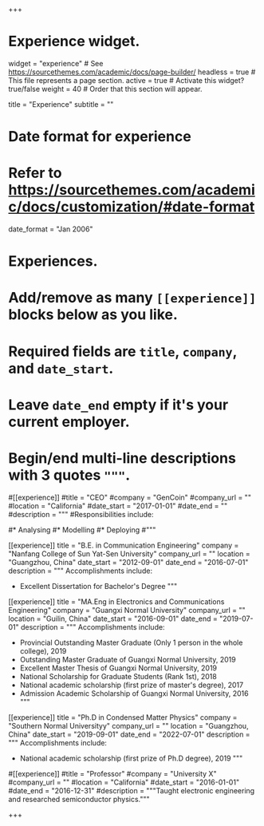 +++
# Experience widget.
widget = "experience"  # See https://sourcethemes.com/academic/docs/page-builder/
headless = true  # This file represents a page section.
active = true  # Activate this widget? true/false
weight = 40  # Order that this section will appear.

title = "Experience"
subtitle = ""

# Date format for experience
#   Refer to https://sourcethemes.com/academic/docs/customization/#date-format
date_format = "Jan 2006"

# Experiences.
#   Add/remove as many `[[experience]]` blocks below as you like.
#   Required fields are `title`, `company`, and `date_start`.
#   Leave `date_end` empty if it's your current employer.
#   Begin/end multi-line descriptions with 3 quotes `"""`.
#[[experience]]
  #title = "CEO"
  #company = "GenCoin"
  #company_url = ""
  #location = "California"
  #date_start = "2017-01-01"
  #date_end = ""
  #description = """
  #Responsibilities include:
  
  #* Analysing
  #* Modelling
  #* Deploying
  #"""

[[experience]]
  title = "B.E. in Communication Engineering"
  company = "Nanfang College of Sun Yat-Sen University"
  company_url = ""
  location = "Guangzhou, China"
  date_start = "2012-09-01"
  date_end = "2016-07-01"
  description = """
  Accomplishments include:
  
  * Excellent Dissertation for Bachelor's Degree
  """

[[experience]]
  title = "MA.Eng in Electronics and Communications Engineering"
  company = "Guangxi Normal University"
  company_url = ""
  location = "Guilin, China"
  date_start = "2016-09-01"
  date_end = "2019-07-01"
  description = """
  Accomplishments include:
  
  * Provincial Outstanding Master Graduate (Only 1 person in the whole college), 2019
  * Outstanding Master Graduate of Guangxi Normal University, 2019
  * Excellent Master Thesis of Guangxi Normal University, 2019 
  * National Scholarship for Graduate Students (Rank 1st), 2018
  * National academic scholarship (first prize of master's degree), 2017
  * Admission Academic Scholarship of Guangxi Normal University, 2016
  """

[[experience]]
  title = "Ph.D in Condensed Matter Physics"
  company = "Southern Normal Universityy"
  company_url = ""
  location = "Guangzhou, China"
  date_start = "2019-09-01"
  date_end = "2022-07-01"
  description = """
  Accomplishments include:
  
  * National academic scholarship (first prize of Ph.D degree), 2019
  """

#[[experience]]
  #title = "Professor"
  #company = "University X"
  #company_url = ""
  #location = "California"
  #date_start = "2016-01-01"
  #date_end = "2016-12-31"
  #description = """Taught electronic engineering and researched semiconductor physics."""

+++
